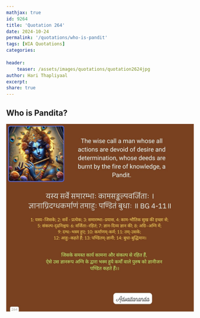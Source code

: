 ```yaml
---
mathjax: true
id: 9264
title: 'Quotation 264'
date: 2024-10-24
permalink: '/quotations/who-is-pandit'
tags: [WIA Quotations] 
categories: 

header:
    teaser: /assets/images/quotations/quotation2624jpg
author: Hari Thapliyaal 
excerpt:
share: true 
---
```


## Who is Pandita?

![Who is Pandita?](/assets/images/quotations/quotation264.jpg)

